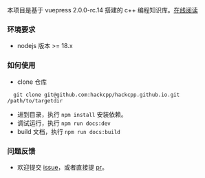 本项目是基于 vuepress 2.0.0-rc.14 搭建的 c++ 编程知识库。[在线阅读](https://hackcpp.github.io)

### 环境要求
- nodejs 版本 >= 18.x

### 如何使用
- clone 仓库
``` shell
  git clone git@github.com:hackcpp/hackcpp.github.io.git /path/to/targetdir
```
- 进到目录，执行 `npm install` 安装依赖。
- 调试运行，执行 `npm run docs:dev`
- build 文档，执行 `npm run docs:build`
  
### 问题反馈
- 欢迎提交 [issue](https://github.com/hackcpp/hackcpp.github.io/issues)，或者直接提 [pr](https://github.com/hackcpp/hackcpp.github.io/pulls)。